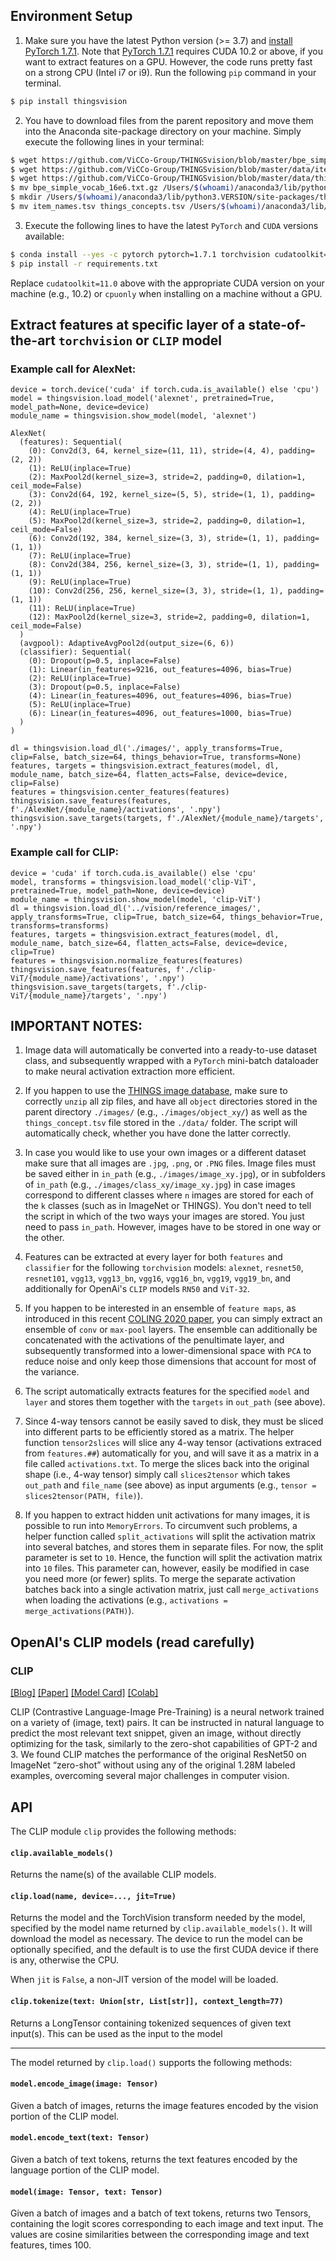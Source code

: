 ## Environment Setup

1. Make sure you have the latest Python version (>= 3.7) and [install PyTorch 1.7.1](https://pytorch.org/get-started/locally/). Note that [PyTorch 1.7.1](https://pytorch.org/) requires CUDA 10.2 or above, if you want to extract features on a GPU. However, the code runs pretty fast on a strong CPU (Intel i7 or i9). Run the following `pip` command in your terminal. 

``` bash
$ pip install thingsvision
```

2. You have to download files from the parent repository and move them into the Anaconda site-package directory on your machine. Simply execute the following lines in your terminal:

``` bash
$ wget https://github.com/ViCCo-Group/THINGSvision/blob/master/bpe_simple_vocab_16e6.txt.gz
$ wget https://github.com/ViCCo-Group/THINGSvision/blob/master/data/item_names.tsv
$ wget https://github.com/ViCCo-Group/THINGSvision/blob/master/data/things_concepts.tsv
$ mv bpe_simple_vocab_16e6.txt.gz /Users/$(whoami)/anaconda3/lib/python3.VERSION/site-packages/thingsvision/
$ mkdir /Users/$(whoami)/anaconda3/lib/python3.VERSION/site-packages/thingsvision/data
$ mv item_names.tsv things_concepts.tsv /Users/$(whoami)/anaconda3/lib/python3.VERSION/site-packages/thingsvision/data/
```

3. Execute the following lines to have the latest `PyTorch` and `CUDA` versions available:

```bash
$ conda install --yes -c pytorch pytorch=1.7.1 torchvision cudatoolkit=11.0
$ pip install -r requirements.txt
```

Replace `cudatoolkit=11.0` above with the appropriate CUDA version on your machine (e.g., 10.2) or `cpuonly` when installing on a machine without a GPU.

## Extract features at specific layer of a state-of-the-art `torchvision` or `CLIP` model 

### Example call for AlexNet:

```
device = torch.device('cuda' if torch.cuda.is_available() else 'cpu')
model = thingsvision.load_model('alexnet', pretrained=True, model_path=None, device=device)
module_name = thingsvision.show_model(model, 'alexnet')

AlexNet(
  (features): Sequential(
    (0): Conv2d(3, 64, kernel_size=(11, 11), stride=(4, 4), padding=(2, 2))
    (1): ReLU(inplace=True)
    (2): MaxPool2d(kernel_size=3, stride=2, padding=0, dilation=1, ceil_mode=False)
    (3): Conv2d(64, 192, kernel_size=(5, 5), stride=(1, 1), padding=(2, 2))
    (4): ReLU(inplace=True)
    (5): MaxPool2d(kernel_size=3, stride=2, padding=0, dilation=1, ceil_mode=False)
    (6): Conv2d(192, 384, kernel_size=(3, 3), stride=(1, 1), padding=(1, 1))
    (7): ReLU(inplace=True)
    (8): Conv2d(384, 256, kernel_size=(3, 3), stride=(1, 1), padding=(1, 1))
    (9): ReLU(inplace=True)
    (10): Conv2d(256, 256, kernel_size=(3, 3), stride=(1, 1), padding=(1, 1))
    (11): ReLU(inplace=True)
    (12): MaxPool2d(kernel_size=3, stride=2, padding=0, dilation=1, ceil_mode=False)
  )
  (avgpool): AdaptiveAvgPool2d(output_size=(6, 6))
  (classifier): Sequential(
    (0): Dropout(p=0.5, inplace=False)
    (1): Linear(in_features=9216, out_features=4096, bias=True)
    (2): ReLU(inplace=True)
    (3): Dropout(p=0.5, inplace=False)
    (4): Linear(in_features=4096, out_features=4096, bias=True)
    (5): ReLU(inplace=True)
    (6): Linear(in_features=4096, out_features=1000, bias=True)
  )
)

dl = thingsvision.load_dl('./images/', apply_transforms=True, clip=False, batch_size=64, things_behavior=True, transforms=None)
features, targets = thingsvision.extract_features(model, dl, module_name, batch_size=64, flatten_acts=False, device=device, clip=False)
features = thingsvision.center_features(features)
thingsvision.save_features(features, f'./AlexNet/{module_name}/activations', '.npy')
thingsvision.save_targets(targets, f'./AlexNet/{module_name}/targets', '.npy')
```


### Example call for CLIP:

```
device = 'cuda' if torch.cuda.is_available() else 'cpu'
model, transforms = thingsvision.load_model('clip-ViT', pretrained=True, model_path=None, device=device)
module_name = thingsvision.show_model(model, 'clip-ViT')
dl = thingsvision.load_dl('../vision/reference_images/', apply_transforms=True, clip=True, batch_size=64, things_behavior=True, transforms=transforms)
features, targets = thingsvision.extract_features(model, dl, module_name, batch_size=64, flatten_acts=False, device=device, clip=True)
features = thingsvision.normalize_features(features)
thingsvision.save_features(features, f'./clip-ViT/{module_name}/activations', '.npy')
thingsvision.save_targets(targets, f'./clip-ViT/{module_name}/targets', '.npy')
```


## IMPORTANT NOTES:

1. Image data will automatically be converted into a ready-to-use dataset class, and subsequently wrapped with a `PyTorch` mini-batch dataloader to make neural activation extraction more efficient.

2. If you happen to use the [THINGS image database](https://osf.io/jum2f/), make sure to correctly `unzip` all zip files, and have all `object` directories stored in the parent directory `./images/` (e.g., `./images/object_xy/`) as well as the `things_concept.tsv` file stored in the `./data/` folder. The script will automatically check, whether you have done the latter correctly. 

3. In case you would like to use your own images or a different dataset make sure that all images are `.jpg`, `.png`, or `.PNG` files. Image files must be saved either in `in_path` (e.g., `./images/image_xy.jpg`), or in subfolders of `in_path` (e.g., `./images/class_xy/image_xy.jpg`) in case images correspond to different classes where `n` images are stored for each of the `k` classes (such as in ImageNet or THINGS). You don't need to tell the script in which of the two ways your images are stored. You just need to pass `in_path`. However, images have to be stored in one way or the other.

4. Features can be extracted at every layer for both `features` and `classifier` for the following `torchvision` models: `alexnet`, `resnet50`, `resnet101`, `vgg13`, `vgg13_bn`, `vgg16`, `vgg16_bn`, `vgg19`, `vgg19_bn`, and additionally for OpenAi's `CLIP` models `RN50` and `ViT-32`.

5. If you happen to be interested in an ensemble of `feature maps`, as introduced in this recent [COLING 2020 paper](https://www.aclweb.org/anthology/2020.coling-main.173/), you can simply extract an ensemble of `conv` or `max-pool` layers. The ensemble can additionally be concatenated with the activations of the penultimate layer, and subsequently transformed into a lower-dimensional space with `PCA` to reduce noise and only keep those dimensions that account for most of the variance. 

6. The script automatically extracts features for the specified `model` and `layer` and stores them together with the `targets` in `out_path` (see above).

7. Since 4-way tensors cannot be easily saved to disk, they must be sliced into different parts to be efficiently stored as a matrix. The helper function `tensor2slices` will slice any 4-way tensor (activations extraced from `features.##`) automatically for you, and will save it as a matrix in a file called `activations.txt`. To merge the slices back into the original shape (i.e., 4-way tensor) simply call `slices2tensor` which takes `out_path` and `file_name` (see above) as input arguments (e.g., `tensor = slices2tensor(PATH, file)`).

8. If you happen to extract hidden unit activations for many images, it is possible to run into `MemoryErrors`. To circumvent such problems, a helper function called `split_activations` will split the activation matrix into several batches, and stores them in separate files. For now, the split parameter is set to `10`. Hence, the function will split the activation matrix into `10` files. This parameter can, however, easily be modified in case you need more (or fewer) splits. To merge the separate activation batches back into a single activation matrix, just call `merge_activations` when loading the activations (e.g., `activations = merge_activations(PATH)`). 

## OpenAI's CLIP models (read carefully)


### CLIP

[[Blog]](https://openai.com/blog/clip/) [[Paper]](https://cdn.openai.com/papers/Learning_Transferable_Visual_Models_From_Natural_Language_Supervision.pdf) [[Model Card]](model-card.md) [[Colab]](https://colab.research.google.com/github/openai/clip/blob/master/Interacting_with_CLIP.ipynb)

CLIP (Contrastive Language-Image Pre-Training) is a neural network trained on a variety of (image, text) pairs. It can be instructed in natural language to predict the most relevant text snippet, given an image, without directly optimizing for the task, similarly to the zero-shot capabilities of GPT-2 and 3. We found CLIP matches the performance of the original ResNet50 on ImageNet “zero-shot” without using any of the original 1.28M labeled examples, overcoming several major challenges in computer vision.


## API

The CLIP module `clip` provides the following methods:

#### `clip.available_models()`

Returns the name(s) of the available CLIP models.

#### `clip.load(name, device=..., jit=True)`

Returns the model and the TorchVision transform needed by the model, specified by the model name returned by `clip.available_models()`. It will download the model as necessary. The device to run the model can be optionally specified, and the default is to use the first CUDA device if there is any, otherwise the CPU.

When `jit` is `False`, a non-JIT version of the model will be loaded.

#### `clip.tokenize(text: Union[str, List[str]], context_length=77)`

Returns a LongTensor containing tokenized sequences of given text input(s). This can be used as the input to the model

---

The model returned by `clip.load()` supports the following methods:

#### `model.encode_image(image: Tensor)`

Given a batch of images, returns the image features encoded by the vision portion of the CLIP model.

#### `model.encode_text(text: Tensor)`

Given a batch of text tokens, returns the text features encoded by the language portion of the CLIP model.

#### `model(image: Tensor, text: Tensor)`

Given a batch of images and a batch of text tokens, returns two Tensors, containing the logit scores corresponding to each image and text input. The values are cosine similarities between the corresponding image and text features, times 100.
